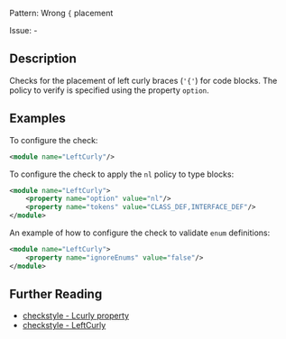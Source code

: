 Pattern: Wrong `{` placement

Issue: -

## Description

Checks for the placement of left curly braces (`'{'`) for code blocks. The policy to verify is specified using the property `option`.

## Examples

To configure the check: 


```xml
<module name="LeftCurly"/>
```
        

To configure the check to apply the `nl` policy to type blocks: 


```xml
<module name="LeftCurly">
    <property name="option" value="nl"/>
    <property name="tokens" value="CLASS_DEF,INTERFACE_DEF"/>
</module>
```
        

An example of how to configure the check to validate `enum` definitions: 


```xml
<module name="LeftCurly">
    <property name="ignoreEnums" value="false"/>
</module>
```

## Further Reading

* [checkstyle - Lcurly property](https://checkstyle.sourceforge.io/property_types/leftcurly.html#lcurly)
* [checkstyle - LeftCurly](http://checkstyle.sourceforge.net/config_blocks.html#LeftCurly)
